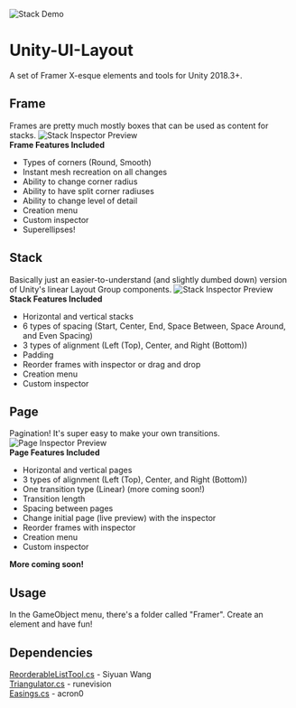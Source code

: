 ![Stack Demo](https://raw.githubusercontent.com/ryanslikesocool/Unity-UI-Layout/master/images/StackPreview.gif)

# Unity-UI-Layout
A set of Framer X-esque elements and tools for Unity 2018.3+.  

## Frame
Frames are pretty much mostly boxes that can be used as content for stacks.
![Stack Inspector Preview](https://raw.githubusercontent.com/ryanslikesocool/Unity-UI-Layout/master/images/FrameInspectorPreview.png)  
**Frame Features Included**  
- Types of corners (Round, Smooth)  
- Instant mesh recreation on all changes  
- Ability to change corner radius  
- Ability to have split corner radiuses  
- Ability to change level of detail  
- Creation menu  
- Custom inspector  
- Superellipses!  

## Stack
Basically just an easier-to-understand (and slightly dumbed down) version of Unity's linear Layout Group components.
![Stack Inspector Preview](https://raw.githubusercontent.com/ryanslikesocool/Unity-UI-Layout/master/images/StackInspectorPreview.png)  
**Stack Features Included**  
- Horizontal and vertical stacks  
- 6 types of spacing (Start, Center, End, Space Between, Space Around, and Even Spacing)  
- 3 types of alignment (Left (Top), Center, and Right (Bottom))  
- Padding  
- Reorder frames with inspector or drag and drop  
- Creation menu  
- Custom inspector  

## Page
Pagination!  It's super easy to make your own transitions.  
![Page Inspector Preview](https://raw.githubusercontent.com/ryanslikesocool/Unity-UI-Layout/master/images/PageInspectorPreview.png)  
**Page Features Included**  
- Horizontal and vertical pages  
- 3 types of alignment (Left (Top), Center, and Right (Bottom))  
- One transition type (Linear) (more coming soon!)  
- Transition length  
- Spacing between pages  
- Change initial page (live preview) with the inspector  
- Reorder frames with inspector  
- Creation menu  
- Custom inspector  

**More coming soon!**

## Usage
In the GameObject menu, there's a folder called "Framer".  Create an element and have fun!

## Dependencies
[ReorderableListTool.cs](https://github.com/twsiyuan/unity-ReorderableListUtility) - Siyuan Wang  
[Triangulator.cs](http://wiki.unity3d.com/index.php/Triangulator) - runevision  
[Easings.cs](https://github.com/acron0/Easings) - acron0  
